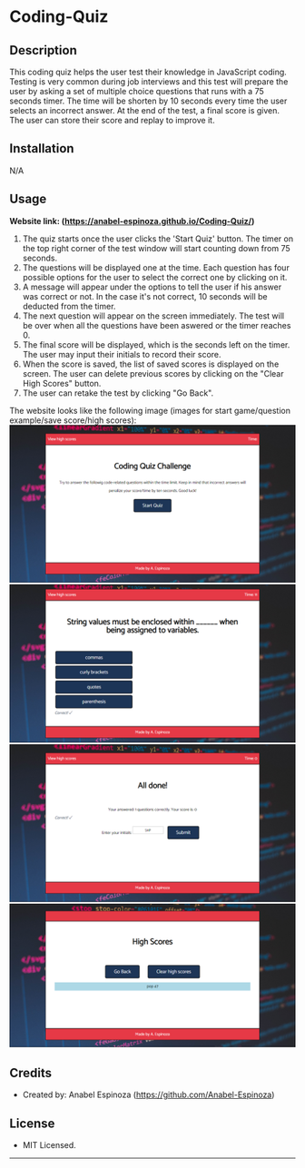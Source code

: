 # Coding-Quiz


## Description

This coding quiz helps the user test their knowledge in JavaScript coding. Testing is very common during job interviews and this test will prepare the user by asking a set of multiple choice questions that runs with a 75 seconds timer. The time will be shorten by 10 seconds every time the user selects an incorrect answer. At the end of the test, a final score is given. The user can store their score and replay to improve it.

## Installation

N/A

## Usage

**Website link: (https://anabel-espinoza.github.io/Coding-Quiz/)**

1. The quiz starts once the user clicks the 'Start Quiz' button. The timer on the top right corner of the test window will start counting down from 75 seconds.
2. The questions will be displayed one at the time. Each question has four possible options for the user to select the correct one by clicking on it. 
3. A message will appear under the options to tell the user if his answer was correct or not. In the case it's not correct, 10 seconds will be deducted from the timer.
4. The next question will appear on the screen immediately. The test will be over when all the questions have been aswered or the timer reaches 0.
5. The final score will be displayed, which is the seconds left on the timer. The user may input their initials to record their score. 
6. When the score is saved, the list of saved scores is displayed on the screen. The user can delete previous scores by clicking on the "Clear High Scores" button.
7. The user can retake the test by clicking "Go Back".

The website looks like the following image (images for start game/question example/save score/high scores):
![Start Quiz screenshot](./assets/Images/StartGame.png)
![Quiz question](./assets/Images/QuestionExample.png)
![Save initials](./assets/Images/SaveInitials.png)
![High scores](./assets/Images/HighScores.png)

## Credits

- Created by: Anabel Espinoza (https://github.com/Anabel-Espinoza)

## License

- MIT Licensed.
---
